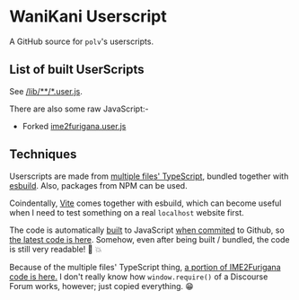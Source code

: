 # WaniKani Userscript

A GitHub source for `polv`'s userscripts.

## List of built UserScripts

See [/lib/**/*.user.js](/lib).

There are also some raw JavaScript:-

- Forked [ime2furigana.user.js](/__packages__/noprettier/ime2furigana.js)

## Techniques

Userscripts are made from [multiple files' TypeScript](/__packages__/builder/src/forum-details-open.ts#L1), bundled together with [esbuild](https://esbuild.github.io/). Also, packages from NPM can be used.

Coindentally, [Vite](https://vitejs.dev/) comes together with esbuild, which can become useful when I need to test something on a real `localhost` website first.

The code is automatically [built](/__packages__/builder/scripts/bundle.ts#L11) to JavaScript [when commited](/.husky/pre-commit) to Github, so [the latest code is here](https://github.com/patarapolw/wanikani-userscript/blob/master/lib/forum-details-open.user.js). Somehow, even after being built / bundled, the code is still very readable! :open_book: :boom:

Because of the multiple files' TypeScript thing, [a portion of IME2Furigana code is here.](/__packages__/builder/src/shared/discourse.ts) I don't really know how `window.require()` of a Discourse Forum works, however; just copied everything. :grin:

